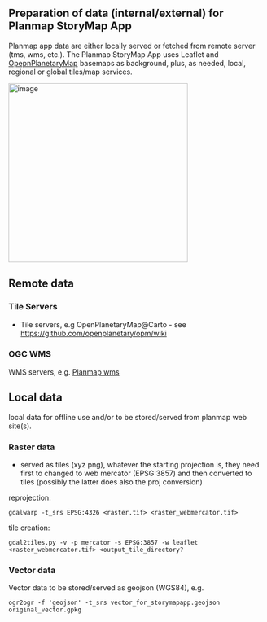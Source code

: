 ## Preparation of data (internal/external) for Planmap StoryMap App

Planmap app data are either locally served or fetched from remote server (tms, wms, etc.). The Planmap StoryMap App uses Leaflet and [OpepnPlanetaryMap](https://openplanetary.github.io/opm) basemaps as background, plus, as needed, local, regional or global tiles/map services.

<img width="352" alt="image" src="https://user-images.githubusercontent.com/5766599/59322778-2ac6b180-8cd8-11e9-880e-1d472589ae05.png">

## Remote data

### Tile Servers
- Tile servers, e.g OpenPlanetaryMap@Carto - see https://github.com/openplanetary/opm/wiki

### OGC WMS

WMS servers, e.g. [Planmap wms](https://geoserver.planmap.eu/web/wicket/bookmarkable/org.geoserver.web.demo.MapPreviewPage?3)

## Local data

local data for offline use and/or to be stored/served from planmap web site(s).

### Raster data
- served as tiles (xyz png), whatever the starting projection is, they need first to changed to web mercator (EPSG:3857) and then converted to tiles (possibly the latter does also the proj conversion)

reprojection:

```
gdalwarp -t_srs EPSG:4326 <raster.tif> <raster_webmercator.tif>
```
tile creation:

```
gdal2tiles.py -v -p mercator -s EPSG:3857 -w leaflet <raster_webmercator.tif> <output_tile_directory?
```

### Vector data

Vector data to be stored/served as geojson (WGS84), e.g.

```
ogr2ogr -f 'geojson' -t_srs vector_for_storymapapp.geojson original_vector.gpkg
```

